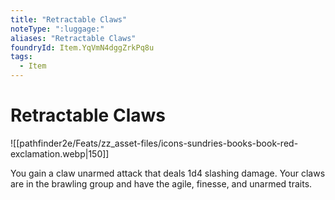 ```yaml
---
title: "Retractable Claws"
noteType: ":luggage:"
aliases: "Retractable Claws"
foundryId: Item.YqVmN4dggZrkPq8u
tags:
  - Item
---
```


# Retractable Claws
![[pathfinder2e/Feats/zz_asset-files/icons-sundries-books-book-red-exclamation.webp|150]]

You gain a claw unarmed attack that deals 1d4 slashing damage. Your claws are in the brawling group and have the agile, finesse, and unarmed traits.
